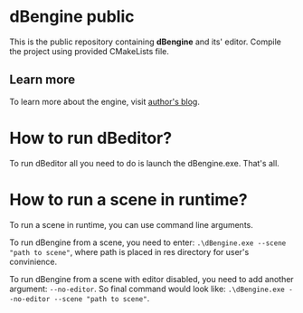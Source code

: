 # dBengine public
This is the public repository containing <b>dBengine</b> and its' editor. Compile the project using provided CMakeLists file.

## Learn more 
To learn more about the engine, visit [author's blog](headeach.github.io).

# How to run dBeditor? <br>
To run dBeditor all you need to do is launch the dBengine.exe. That's all.

# How to run a scene in runtime?
To run a scene in runtime, you can use command line arguments.

To run dBengine from a scene, you need to enter: `.\dBengine.exe --scene "path to scene"`, where path is placed in res directory for user's convinience.

To run dBengine from a scene with editor disabled, you need to add another argument: `--no-editor`.
So final command would look like: `.\dBengine.exe --no-editor --scene "path to scene"`.
